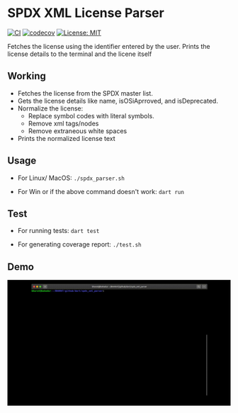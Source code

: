 # SPDX XML License Parser

[![CI](https://github.com/bharat-1809/spdx_xml_parser/actions/workflows/main.yml/badge.svg)](https://github.com/bharat-1809/spdx_xml_parser/actions/workflows/main.yml)
[![codecov](https://codecov.io/gh/bharat-1809/spdx_xml_parser/branch/main/graph/badge.svg)](https://codecov.io/gh/bharat-1809/spdx_xml_parser)
[![License: MIT](https://img.shields.io/badge/License-MIT-blue.svg)](https://opensource.org/licenses/MIT)

Fetches the license using the identifier entered by the user. Prints the license details to the terminal and the licene itself

## Working

- Fetches the license from the SPDX master list.
- Gets the license details like name, isOSiAprroved, and isDeprecated.
- Normalize the license:
    - Replace symbol codes with literal symbols.
    - Remove xml tags/nodes
    - Remove extraneous white spaces
- Prints the normalized license text

## Usage

- For Linux/ MacOS:&nbsp;```./spdx_parser.sh```

- For Win or if the above command doesn't work:&nbsp;```dart run```

## Test

- For running tests:&nbsp;```dart test```

- For generating coverage report:&nbsp;```./test.sh```

## Demo

<img src="https://raw.githubusercontent.com/bharat-1809/spdx_xml_parser/main/spdx_parser.gif">